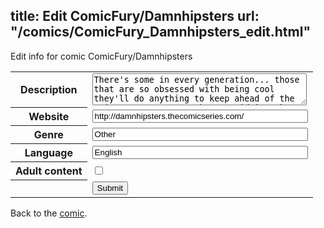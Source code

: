 title: Edit ComicFury/Damnhipsters
url: "/comics/ComicFury_Damnhipsters_edit.html"
---
Edit info for comic ComicFury/Damnhipsters

<form name="comic" action="http://gaepostmail.appspot.com/comic/" method="post">
<table class="comicinfo">
<tr>
<th>Description</th><td><textarea name="description" cols="40" rows="3">There's some in every generation... those that are so obsessed with being cool they'll do anything to keep ahead of the mainstream no matter how stupid it makes them look. These are their stories.</textarea></td>
</tr>
<tr>
<th>Website</th><td><input type="text" name="url" value="http://damnhipsters.thecomicseries.com/" size="40"/></td>
</tr>
<tr>
<th>Genre</th><td><input type="text" name="genre" value="Other" size="40"/></td>
</tr>
<tr>
<th>Language</th><td><input type="text" name="language" value="English" size="40"/></td>
</tr>
<tr>
<th>Adult content</th><td><input type="checkbox" name="adult" value="adult" /></td>
</tr>
<tr>
<th></th><td>
<input type="hidden" name="comic" value="ComicFury_Damnhipsters" />
<input type="submit" name="submit" value="Submit" />
</td>
</tr>
</table>
</form>

Back to the [comic](ComicFury_Damnhipsters.html).
